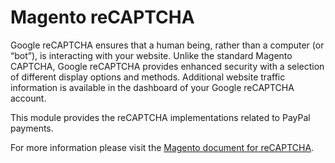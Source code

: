 # Magento reCAPTCHA

Google reCAPTCHA ensures that a human being, rather than a computer (or “bot”), is interacting with your website. Unlike the standard Magento CAPTCHA, Google reCAPTCHA provides enhanced security with a selection of different display options and methods. Additional website traffic information is available in the dashboard of your Google reCAPTCHA account.

This module provides the reCAPTCHA implementations related to PayPal payments.

For more information please visit the [Magento document for reCAPTCHA](https://docs.magento.com/user-guide/stores/security-google-recaptcha.html).
